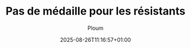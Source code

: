 ---
layout: post
title: "Pas de médaille pour les résistants"
link: https://ploum.net/2025-08-26-medailles-et-resistance.html
author: "Ploum"
published_date: "25/08/2025"
description: "Plouf explique dans cet article que « si l’on veut changer le monde, il faut entrer en résistance. Il faut accepter d’agir et de se taire. Il faut accepter de perdre du confort, des opportunités, des relations. Et il ne faut espérer aucune récompense, aucune reconnaissance. »"
language: "fr"
categories: "articles"
tags: "surveillance numérique vie-privée"
og-tags: "surveillance numérique vie-privée"
date: "2025-08-26T11:16:57+01:00"
permalink: /:categories/:year/:month/:day/:title/
---
